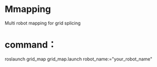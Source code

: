 # Mmapping
Multi robot mapping for grid splicing
# command：
roslaunch grid_map grid_map.launch robot_name:="your_robot_name"
